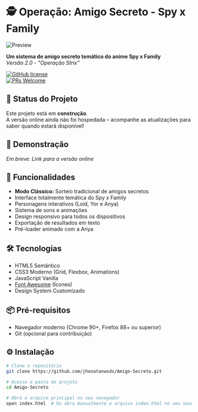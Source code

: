 # 🕵️ Operação: Amigo Secreto - Spy x Family

![Preview](assets/preview.gif)
<!-- Adicione uma imagem ou GIF de demonstração -->

**Um sistema de amigo secreto temático do anime Spy x Family**  
*Versão 2.0 - "Operação Strix"*

[![GitHub license](https://img.shields.io/badge/License-MIT-yellow.svg)](https://github.com/jhonatanwsds/Amigo-Secreto/blob/main/LICENSE)  
[![PRs Welcome](https://img.shields.io/badge/PRs-welcome-brightgreen.svg)](https://github.com/jhonatanwsds/Amigo-Secreto/pulls)

## 🚧 Status do Projeto

Este projeto está em **construção**.  
A versão online ainda não foi hospedada – acompanhe as atualizações para saber quando estará disponível!

## 🌟 Demonstração

*Em breve: Link para a versão online*

## 🚀 Funcionalidades

- **Modo Clássico:** Sorteio tradicional de amigos secretos  
- Interface totalmente temática do Spy x Family  
- Personagens interativos (Loid, Yor e Anya)  
- Sistema de sons e animações  
- Design responsivo para todos os dispositivos  
- Exportação de resultados em texto  
- Pré-loader animado com a Anya

## 🛠 Tecnologias

- HTML5 Semântico  
- CSS3 Moderno (Grid, Flexbox, Animations)  
- JavaScript Vanilla  
- [Font Awesome](https://fontawesome.com/) (Ícones)  
- Design System Customizado

## 📦 Pré-requisitos

- Navegador moderno (Chrome 90+, Firefox 88+ ou superior)  
- Git (opcional para contribuição)

## ⚙️ Instalação

```bash
# Clone o repositório
git clone https://github.com/jhonatanwsds/Amigo-Secreto.git

# Acesse a pasta do projeto
cd Amigo-Secreto

# Abra o arquivo principal no seu navegador
open index.html  # Ou abra manualmente o arquivo index.html no seu navegador
